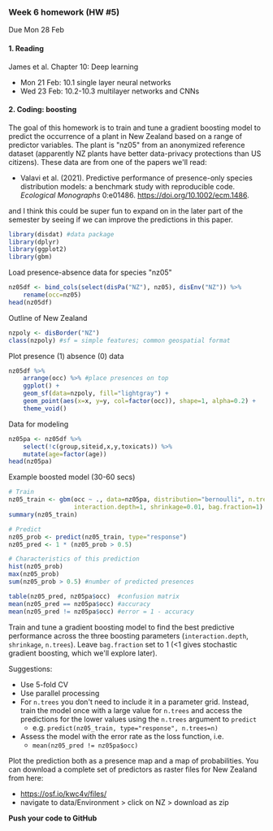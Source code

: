 ### Week 6 homework (HW #5)

Due Mon 28 Feb

#### 1. Reading

James et al. Chapter 10: Deep learning

* Mon 21 Feb: 10.1 single layer neural networks
* Wed 23 Feb: 10.2-10.3 multilayer networks and CNNs


#### 2. Coding: boosting
The goal of this homework is to train and tune a gradient boosting model to predict the occurrence of a plant in New Zealand based on a range of predictor variables. The plant is "nz05" from an anonymized reference dataset (apparently NZ plants have better data-privacy protections than US citizens). These data are from one of the papers we'll read: 

* Valavi et al. (2021). Predictive performance of presence-only species distribution models: a benchmark study with reproducible code. *Ecological Monographs* 0:e01486. https://doi.org/10.1002/ecm.1486.

and I think this could be super fun to expand on in the later part of the semester by seeing if we can improve the predictions in this paper.

```R
library(disdat) #data package
library(dplyr)
library(ggplot2)
library(gbm)
```

Load presence-absence data for species "nz05"

```R
nz05df <- bind_cols(select(disPa("NZ"), nz05), disEnv("NZ")) %>% 
    rename(occ=nz05)
head(nz05df)
```

Outline of New Zealand

```R
nzpoly <- disBorder("NZ")
class(nzpoly) #sf = simple features; common geospatial format
```

Plot presence (1) absence (0) data

```R
nz05df %>% 
    arrange(occ) %>% #place presences on top
    ggplot() +
    geom_sf(data=nzpoly, fill="lightgray") +
    geom_point(aes(x=x, y=y, col=factor(occ)), shape=1, alpha=0.2) +
    theme_void()
```

Data for modeling

```R
nz05pa <- nz05df %>% 
    select(!c(group,siteid,x,y,toxicats)) %>% 
    mutate(age=factor(age))
head(nz05pa)
```

Example boosted model (30-60 secs)

```R
# Train
nz05_train <- gbm(occ ~ ., data=nz05pa, distribution="bernoulli", n.trees=10000, 
                  interaction.depth=1, shrinkage=0.01, bag.fraction=1)
summary(nz05_train)

# Predict
nz05_prob <- predict(nz05_train, type="response")
nz05_pred <- 1 * (nz05_prob > 0.5)

# Characteristics of this prediction
hist(nz05_prob)
max(nz05_prob)
sum(nz05_prob > 0.5) #number of predicted presences

table(nz05_pred, nz05pa$occ)  #confusion matrix
mean(nz05_pred == nz05pa$occ) #accuracy
mean(nz05_pred != nz05pa$occ) #error = 1 - accuracy
```

Train and tune a gradient boosting model to find the best predictive performance across the three boosting parameters (`interaction.depth`, `shrinkage`, `n.trees`). Leave `bag.fraction` set to 1 (<1 gives stochastic gradient boosting, which we'll explore later).

Suggestions:

* Use 5-fold CV
* Use parallel processing
* For `n.trees` you don't need to include it in a parameter grid. Instead, train the model once with a large value for `n.trees` and access the predictions for the lower values using the `n.trees` argument to `predict` 
  * e.g. `predict(nz05_train, type="response", n.trees=n)`
* Assess the model with the error rate as the loss function, i.e.
  * `mean(nz05_pred != nz05pa$occ)`

Plot the prediction both as a presence map and a map of probabilities. You can download a complete set of predictors as raster files for New Zealand from here:

* https://osf.io/kwc4v/files/
* navigate to data/Environment > click on NZ > download as zip

**Push your code to GitHub**

